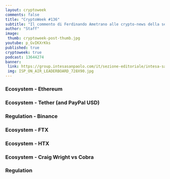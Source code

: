 ```yaml
---
layout: cryptoweek
comments: false
title: "CryptoWeek #136"
subtitle: "Il commento di Ferdinando Ametrano alle crypto-news della settimana."
author: "Staff"
image:
 thumb: cryptoweek-post-thumb.jpg
youtube: p_GvIKXrKks
published: true
cryptoweek: true
podcast: 13644274
banner:
 link: https://group.intesasanpaolo.com/it/sezione-editoriale/intesa-sanpaolo-on-air?utm_campaign=GoldInstitute&utm_source=GoldInstitute&utm_medium=Banner_CPM&utm_content=DisplayAwareness&utm_term=GoldInstitute_Banner_CPM_GoldInstitute_
 img: ISP_ON_AIR_LEADERBOARD_728X90.jpg
---
```



### Ecosystem - Ethereum

### Ecosystem - Tether (and PayPal USD)

### Regulation - Binance

### Ecosystem - FTX

### Ecosystem - HTX

### Ecosystem - Craig Wright vs Cobra

### Regulation
